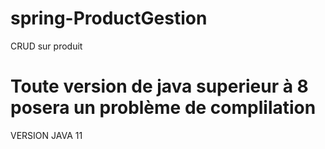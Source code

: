# spring-ProductGestion
CRUD sur produit 


# Toute version de java superieur à 8 posera un problème de complilation 
VERSION JAVA 11
